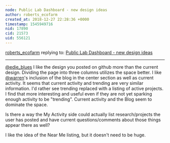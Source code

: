 ```yaml
---
node: Public Lab Dashboard - new design ideas 
author: roberts_ecofarm
created_at: 2018-12-27 22:28:36 +0000
timestamp: 1545949716
nid: 17890
cid: 21573
uid: 556121
---
```




[roberts_ecofarm](../profile/roberts_ecofarm) replying to: [Public Lab Dashboard - new design ideas ](../notes/edie_blues/12-13-2018/public-lab-dashboard-new-design-ideas)

----
[@edie_blues](/profile/edie_blues)  I like the design you posted on github more than the current design.  Dividing the page into three columns utilizes the space better.  I like [@warren](/profile/warren)'s inclusion of the blog in the center section as well as current activity.  It seems that current activity and trending are very similar information.  I'd rather see trending replaced with a listing of active projects.  I find that more interesting and useful even if they are not yet sparking enough activity to be "trending".  Current activity and the Blog seem to dominate the space. 

 Is there a way the My Activity side could actually list research/projects the user has posted and have current questions/comments about those things appear there as well?  

I like the idea of the Near Me listing, but it doesn't need to be huge.